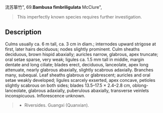 流苏箪竹",
69.**Bambusa fimbriligulata** McClure",

> This imperfectly known species requires further investigation.

## Description
Culms usually ca. 6 m tall, ca. 3 cm in diam.; internodes upward strigose at first, later hairs deciduous; nodes slightly prominent. Culm sheaths deciduous, brown hispid abaxially; auricles narrow, glabrous, apex truncate; oral setae sparse, very weak; ligules ca. 1.5 mm tall in middle, margin dentate and long ciliate; blades erect, deciduous, lanceolate, apex long attenuate, nearly glabrous abaxially, slightly scabrous adaxially. Branches many, subequal. Leaf sheaths glabrous or glabrescent; auricles and oral setae weakly developed; ligules scarcely exserted, apex concave, petioles slightly scabrous on both sides; blades 13.5–17.5 × 2.4–2.8 cm, oblong-lanceolate, glabrous adaxially, puberulous abaxially, transverse veinlets inconspicuous. Inflorescence unknown.

> * Riversides. Guangxi (Quanxian).
